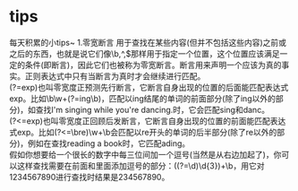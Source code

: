 # tips
每天积累的小tips~
1.零宽断言 用于查找在某些内容(但并不包括这些内容)之前或之后的东西，也就是说它们像\b,^,$那样用于指定一个位置，这个位置应该满足一定的条件(即断言)，因此它们也被称为零宽断言。断言用来声明一个应该为真的事实。正则表达式中只有当断言为真时才会继续进行匹配。</br>
(?=exp)也叫零宽度正预测先行断言，它断言自身出现的位置的后面能匹配表达式exp。比如\b\w+(?=ing\b)，匹配以ing结尾的单词的前面部分(除了ing以外的部分)，如查找I'm singing while you're dancing.时，它会匹配sing和danc。</br>
(?<=exp)也叫零宽度正回顾后发断言，它断言自身出现的位置的前面能匹配表达式exp。比如(?<=\bre)\w+\b会匹配以re开头的单词的后半部分(除了re以外的部分)，例如在查找reading a book时，它匹配ading。</br>
假如你想要给一个很长的数字中每三位间加一个逗号(当然是从右边加起了)，你可以这样查找需要在前面和里面添加逗号的部分：((?=\d)\d{3})+\b，用它对1234567890进行查找时结果是234567890。</br>
